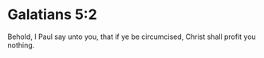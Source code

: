 # Galatians 5:2

Behold, I Paul say unto you, that if ye be circumcised, Christ shall profit you nothing.